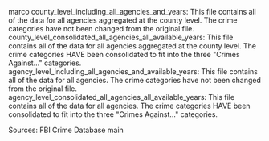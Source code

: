 marco
county_level_including_all_agencies_and_years: This file contains all of the data for all agencies aggregated at the county level. The crime categories have not been changed from the original file.
county_level_consolidated_all_agencies_all_available_years: This file contains all of the data for all agencies aggregated at the county level. The crime categories HAVE been consolidated to fit into the three "Crimes Against..." categories.
agency_level_including_all_agencies_and_available_years: This file contains all of the data for all agencies. The crime categories have not been changed from the original file.
agency_level_consolidated_all_agencies_all_available_years: This file contains all of the data for all agencies. The crime categories HAVE been consolidated to fit into the three "Crimes Against..." categories.

Sources:
FBI Crime Database <URL>
main
